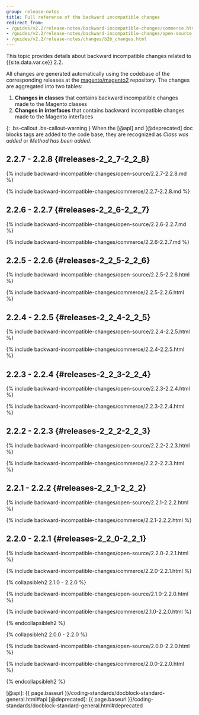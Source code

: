 ```yaml
---
group: release-notes
title: Full reference of the backward incompatible changes
redirect_from: 
- /guides/v2.2/release-notes/backward-incompatible-changes/commerce.html
- /guides/v2.2/release-notes/backward-incompatible-changes/open-source.html
- /guides/v2.2/release-notes/changes/b2b_changes.html
---
```


This topic provides details about backward incompatible changes related to {{site.data.var.ce}} 2.2.

All changes are generated automatically using the codebase of the corresponding releases at the [magento/magento2] repository.
The changes are aggregated into two tables:

1. **Changes in classes** that contains backward incompatible changes made to the Magento classes
2. **Changes in interfaces** that contains backward incompatible changes made to the Magento interfaces

{: .bs-callout .bs-callout-warning }
When the [@api] and [@deprecated] doc blocks tags are added to the code base, they are recognized as _Class was added_ or _Method has been added_.

## 2.2.7 - 2.2.8 {#releases-2_2_7-2_2_8}

{% include backward-incompatible-changes/open-source/2.2.7-2.2.8.md %}

{% include backward-incompatible-changes/commerce/2.2.7-2.2.8.md %}

## 2.2.6 - 2.2.7 {#releases-2_2_6-2_2_7}

{% include backward-incompatible-changes/open-source/2.2.6-2.2.7.md %}

{% include backward-incompatible-changes/commerce/2.2.6-2.2.7.md %}

## 2.2.5 - 2.2.6 {#releases-2_2_5-2_2_6}

{% include backward-incompatible-changes/open-source/2.2.5-2.2.6.html %}

{% include backward-incompatible-changes/commerce/2.2.5-2.2.6.html %}

## 2.2.4 - 2.2.5 {#releases-2_2_4-2_2_5}

{% include backward-incompatible-changes/open-source/2.2.4-2.2.5.html %}

{% include backward-incompatible-changes/commerce/2.2.4-2.2.5.html %}

## 2.2.3 - 2.2.4 {#releases-2_2_3-2_2_4}

{% include backward-incompatible-changes/open-source/2.2.3-2.2.4.html %}

{% include backward-incompatible-changes/commerce/2.2.3-2.2.4.html %}

## 2.2.2 - 2.2.3 {#releases-2_2_2-2_2_3}

{% include backward-incompatible-changes/open-source/2.2.2-2.2.3.html %}

{% include backward-incompatible-changes/commerce/2.2.2-2.2.3.html %}

## 2.2.1 - 2.2.2 {#releases-2_2_1-2_2_2}

{% include backward-incompatible-changes/open-source/2.2.1-2.2.2.html %}

{% include backward-incompatible-changes/commerce/2.2.1-2.2.2.html %}

## 2.2.0 - 2.2.1 {#releases-2_2_0-2_2_1}

{% include backward-incompatible-changes/open-source/2.2.0-2.2.1.html %}

{% include backward-incompatible-changes/commerce/2.2.0-2.2.1.html %}

{% collapsibleh2 2.1.0 - 2.2.0 %}

{% include backward-incompatible-changes/open-source/2.1.0-2.2.0.html %}

{% include backward-incompatible-changes/commerce/2.1.0-2.2.0.html %}

{% endcollapsibleh2 %}

{% collapsibleh2 2.0.0 - 2.2.0 %}

{% include backward-incompatible-changes/open-source/2.0.0-2.2.0.html %}

{% include backward-incompatible-changes/commerce/2.0.0-2.2.0.html %}

{% endcollapsibleh2 %}

<!-- LINK DEFINITIONS -->

[magento/magento2]: https://github.com/magento/magento2
[@api]: {{ page.baseurl }}/coding-standards/docblock-standard-general.html#api
[@deprecated]: {{ page.baseurl }}/coding-standards/docblock-standard-general.html#deprecated
